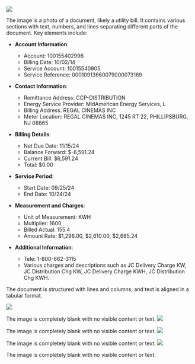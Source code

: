 ![](images/img-0.jpeg)

The image is a photo of a document, likely a utility bill. It contains various sections with text, numbers, and lines separating different parts of the document. Key elements include:

- **Account Information**: 
  - Account: 100155402996
  - Billing Date: 10/02/14
  - Service Account: 10015540905
  - Service Reference: 00010913660079000073169

- **Contact Information**:
  - Remittance Address: CCP-DISTRIBUTION
  - Energy Service Provider: MidAmerican Energy Services, L
  - Billing Address: REGAL CINEMAS INC
  - Meter Location: REGAL CINEMAS INC, 1245 RT 22, PHILLIPSBURG, NJ 08865

- **Billing Details**:
  - Net Due Date: 11/15/24
  - Balance Forward: $-6,591.24
  - Current Bill: $6,591.24
  - Total: $0.00

- **Service Period**:
  - Start Date: 09/25/24
  - End Date: 10/24/24

- **Measurement and Charges**:
  - Unit of Measurement: KWH
  - Multiplier: 1600
  - Billed Actual: 155.4
  - Amount Rate: $1,296.00, $2,610.00, $2,685.24

- **Additional Information**:
  - Tele: 1-800-662-3115
  - Various charges and descriptions such as JC Delivery Charge KW, JC Distribution Chg KW, JC Delivery Charge KWH, JC Distribution Chg KWH.

The document is structured with lines and columns, and text is aligned in a tabular format.

![](images/img-4.jpeg)

The image is completely blank with no visible content or text.
![](images/img-4.jpeg)

The image is completely blank with no visible content or text.
![](images/img-4.jpeg)

The image is completely blank with no visible content or text.
![](images/img-4.jpeg)

The image is completely blank with no visible content or text.
